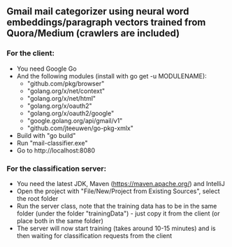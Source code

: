 ## Gmail mail categorizer using neural word embeddings/paragraph vectors trained from Quora/Medium (crawlers are included)

### For the client:
- You need Google Go
- And the following modules (install with go get -u MODULENAME): 
  * "github.com/pkg/browser"
  * "golang.org/x/net/context"
  * "golang.org/x/net/html"
  * "golang.org/x/oauth2"
  * "golang.org/x/oauth2/google"
  * "google.golang.org/api/gmail/v1"
  * "github.com/jteeuwen/go-pkg-xmlx"
- Build with "go build"
- Run "mail-classifier.exe"
- Go to http://localhost:8080

### For the classification server:
- You need the latest JDK, Maven (https://maven.apache.org/) and IntelliJ
- Open the project with "File/New/Project from Existing Sources", select the root folder
- Run the server class, note that the training data has to be in the same folder (under the folder "trainingData") - just copy it from the client (or place both in the same folder)
- The server will now start training (takes around 10-15 minutes) and is then waiting for classification requests from the client
